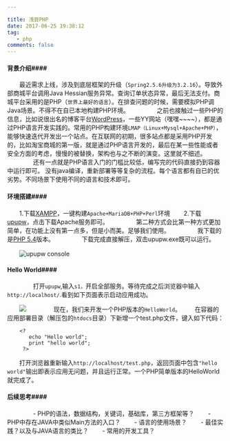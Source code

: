 ```yaml
---

title: 浅尝PHP
date: 2017-06-25 19:38:12
tag:
   - php
comments: false
---
```


#### 背景介绍####

　　最近需求上线，涉及到底层框架的升级（`Spring2.5.6升级为3.2.16`）。导致外部商城平台调用Java Hessian服务异常。查询订单状态异常，最后无法支付。商城平台采用的是PHP（`世界上最好的语言`）。在排查问题的时候，需要模拟PHP调Java场景。不得不在自已本地构建PHP环境。
　　
　　之前也接触过一些PHP的信息，比如说很出名的博客平台[WordPress](https://cn.wordpress.org/)，一些YY网站（嘿嘿~~~~），都是通过PHP语言开发实践的。常用的PHP构建环境`LMAP（Linux+Mysql+Apache+PHP）`，能够快速迭代开发出一个站点。在互联网的初期，很多站点都是采用PHP开发的，比如淘宝商城的第一版，就是通过PHP语言开发的，最后在某一些性能或者安全方面的考虑，慢慢的被替换，架构也与之不断的演变。这里就不细述。
　　
　　还有一点就是PHP语言入门的门槛比较低，编写完的代码直接扔到容器中运行即可。 没有java编译，重新部署等等复杂的流程。每个语言都有自已的优劣势。不同场景下使用不同的语言和技术即可。

#### 环境搭建####

　　1.下载[XAMPP](https://www.apachefriends.org/zh_cn/index.html)，一键构建`Apache+MariaDB+PHP+Perl`环境
　　2.下载[upupw](http://www.upupw.net/)，点击下载Apache服务即可。
　　
　　第二种方式会比第一种方式更加简单，在功能上没有第一点多，但是小而美。足够我们使用。
　　
　　我下载的是[PHP 5.4](UPUPW_NP5.4-1511.7z)版本。
　　
　　下载完成直接解压，双击upupw.exe既可以运行。

　　![upupw console](http://ore2d9chp.bkt.clouddn.com/upupw_console.png)
　　

#### Hello World####
　　
　　打开`upupw`,输入`s1，`开启全部服务。等待完成之后浏览器中输入`http://localhost/`.看到如下页面表示启动应用成功。

　　![](http://ore2d9chp.bkt.clouddn.com/upupw_index.png)
　　
　　现在，我们来开发一个PHP版本的`HelloWorld`。
　　在容器的应用部署目录（解压包的`htdocs`目录）下新增一个test.php文件，键入如下代码：
```
	<?  
	   echo "Hello world";
	   print "hello world";
	 ?>
```
　　打开浏览器重新输入`http://localhost/test.php`，返回页面中包含`"hello world"`输出即表示应用无问题，并且运行正常。一个PHP简单版本的HelloWorld就完成了。
　　
#### 后续思考####
　　
　　- PHP的语法，数据结构，关键词，基础库，第三方框架等？
　　- PHP中存在JAVA中类似Main方法的入口？
　　- 语言的使用场景？
　　- 最佳实践？以及与JAVA语言的类比？
　　- 常用的开发工具？
　　

	
	 

